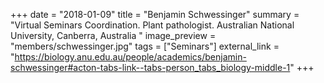 +++
date = "2018-01-09"
title = "Benjamin Schwessinger"
summary = "Virtual Seminars Coordination. Plant pathologist.  Australian National University, Canberra, Australia "
image_preview = "members/schwessinger.jpg"
tags = ["Seminars"]
external_link = "https://biology.anu.edu.au/people/academics/benjamin-schwessinger#acton-tabs-link--tabs-person_tabs_biology-middle-1"
+++
